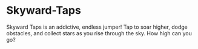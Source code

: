 # Skyward-Taps
Skyward Taps is an addictive, endless jumper! Tap to soar higher, dodge obstacles, and collect stars as you rise through the sky. How high can you go?
